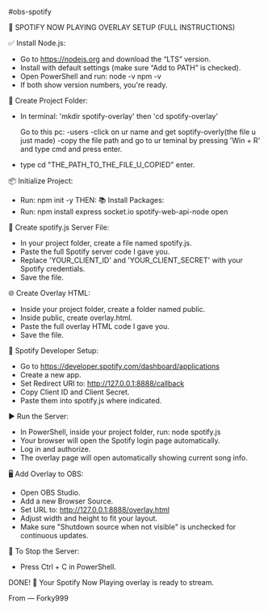 #obs-spotify

🎵 SPOTIFY NOW PLAYING OVERLAY SETUP (FULL INSTRUCTIONS)

✅ Install Node.js:
- Go to https://nodejs.org and download the “LTS” version.
- Install with default settings (make sure “Add to PATH” is checked).
- Open PowerShell and run:
  node -v
  npm -v
- If both show version numbers, you're ready.

📁 Create Project Folder:
- In terminal:
  'mkdir spotify-overlay' then
  'cd spotify-overlay'

  Go to this pc:
  -users
  -click on ur name and get soptify-overly(the file u just made)
  -copy the file path and go to ur teminal by pressing 'Win + R' and type cmd and press enter.
- type cd "THE_PATH_TO_THE_FILE_U_COPIED" enter.

📦 Initialize Project:
- Run:
  npm init -y
THEN:
📚 Install Packages:
- Run:
  npm install express socket.io spotify-web-api-node open

🧠 Create spotify.js Server File:
- In your project folder, create a file named spotify.js.
- Paste the full Spotify server code I gave you.
- Replace 'YOUR_CLIENT_ID' and 'YOUR_CLIENT_SECRET' with your Spotify credentials.
- Save the file.

🌐 Create Overlay HTML:
- Inside your project folder, create a folder named public.
- Inside public, create overlay.html.
- Paste the full overlay HTML code I gave you.
- Save the file.

🎯 Spotify Developer Setup:
- Go to https://developer.spotify.com/dashboard/applications
- Create a new app.
- Set Redirect URI to:
  http://127.0.0.1:8888/callback
- Copy Client ID and Client Secret.
- Paste them into spotify.js where indicated.

▶️ Run the Server:
- In PowerShell, inside your project folder, run:
  node spotify.js
- Your browser will open the Spotify login page automatically.
- Log in and authorize.
- The overlay page will open automatically showing current song info.

🖥️ Add Overlay to OBS:
- Open OBS Studio.
- Add a new Browser Source.
- Set URL to:
  http://127.0.0.1:8888/overlay.html
- Adjust width and height to fit your layout.
- Make sure "Shutdown source when not visible" is unchecked for continuous updates.

🛑 To Stop the Server:
- Press Ctrl + C in PowerShell.

DONE! 🎉 Your Spotify Now Playing overlay is ready to stream.

From — Forky999
